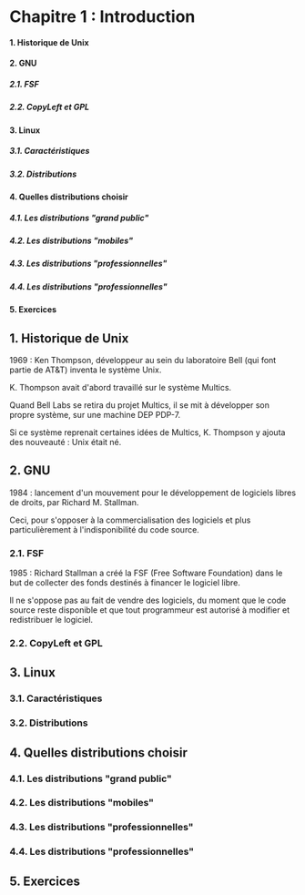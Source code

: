 # Chapitre 1 : Introduction

#### 1. Historique de Unix
#### 2. GNU
##### 2.1. FSF
##### 2.2. CopyLeft et GPL
#### 3. Linux
##### 3.1. Caractéristiques
##### 3.2. Distributions
#### 4. Quelles distributions choisir
##### 4.1. Les distributions "grand public"
##### 4.2. Les distributions "mobiles"
##### 4.3. Les distributions "professionnelles"
##### 4.4. Les distributions "professionnelles"
#### 5. Exercices

## 1. Historique de Unix

1969 : Ken Thompson, développeur au sein du laboratoire Bell (qui font partie de AT&T) inventa le système Unix.

K. Thompson avait d'abord travaillé sur le système Multics. 

Quand Bell Labs se retira du projet Multics, il se mit à développer son propre système, sur une machine DEP PDP-7.

Si ce système reprenait certaines idées de Multics, K. Thompson y ajouta des nouveauté : Unix était né.

## 2. GNU

1984 : lancement d'un mouvement pour le développement de logiciels libres de droits, par Richard M. Stallman. 

Ceci, pour s'opposer à la commercialisation des logiciels et plus particulièrement à l'indisponibilité du code source. 

### 2.1. FSF

1985 : Richard Stallman a créé la FSF (Free Software Foundation) dans le but de collecter des fonds destinés à financer le logiciel libre.

Il ne s'oppose pas au fait de vendre des logiciels, du moment que le code source reste disponible et que tout programmeur est autorisé à modifier et redistribuer le logiciel.  

### 2.2. CopyLeft et GPL

## 3. Linux
### 3.1. Caractéristiques
### 3.2. Distributions

## 4. Quelles distributions choisir
### 4.1. Les distributions "grand public"
### 4.2. Les distributions "mobiles"
### 4.3. Les distributions "professionnelles"
### 4.4. Les distributions "professionnelles"

## 5. Exercices
